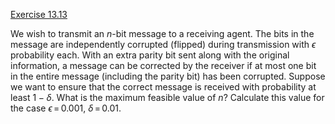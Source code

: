 [Exercise 13.13](13-13/)

We wish to transmit an $n$-bit message to a receiving agent. The bits in
the message are independently corrupted (flipped) during transmission
with $\epsilon$ probability each. With an extra parity bit sent along
with the original information, a message can be corrected by the
receiver if at most one bit in the entire message (including the parity
bit) has been corrupted. Suppose we want to ensure that the correct
message is received with probability at least $1-\delta$. What is the
maximum feasible value of $n$? Calculate this value for the case
$\epsilon{{\,=\,}}0.001$, $\delta{{\,=\,}}0.01$.
